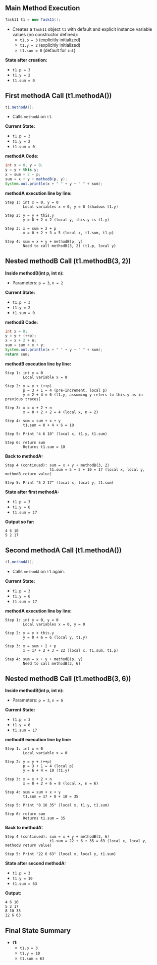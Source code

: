 ## Main Method Execution

```java
Task11 t1 = new Task11();
```
- Creates a `Task11` object `t1` with default and explicit instance variable values (no constructor defined):
  - `t1.p = 3` (explicitly initialized)
  - `t1.y = 2` (explicitly initialized)
  - `t1.sum = 0` (default for `int`)

**State after creation:**
- `t1.p = 3`
- `t1.y = 2`
- `t1.sum = 0`

## First methodA Call (t1.methodA())

```java
t1.methodA();
```
- Calls `methodA` on `t1`.

**Current State:**
- `t1.p = 3`
- `t1.y = 2`
- `t1.sum = 0`

**methodA Code:**
```java
int x = 0, y = 0;
y = y + this.y;
x = sum + 2 + p;
sum = x + y + methodB(p, y);
System.out.println(x + " " + y + " " + sum);
```

**methodA execution line by line:**

```
Step 1: int x = 0, y = 0
        Local variables x = 0, y = 0 (shadows t1.y)

Step 2: y = y + this.y
        y = 0 + 2 = 2 (local y, this.y is t1.y)

Step 3: x = sum + 2 + p
        x = 0 + 2 + 3 = 5 (local x, t1.sum, t1.p)

Step 4: sum = x + y + methodB(p, y)
        Need to call methodB(3, 2) (t1.p, local y)
```

## Nested methodB Call (t1.methodB(3, 2))

**Inside methodB(int p, int n):**
- Parameters: `p = 3`, `n = 2`

**Current State:**
- `t1.p = 3`
- `t1.y = 2`
- `t1.sum = 0`

**methodB Code:**
```java
int x = 0;
y = y + (++p);
x = x + 2 + n;
sum = sum + x + y;
System.out.println(x + " " + y + " " + sum);
return sum;
```

**methodB execution line by line:**

```
Step 1: int x = 0
        Local variable x = 0

Step 2: y = y + (++p)
        p = 3 + 1 = 4 (pre-increment, local p)
        y = 2 + 4 = 6 (t1.y, assuming y refers to this.y as in previous traces)

Step 3: x = x + 2 + n
        x = 0 + 2 + 2 = 4 (local x, n = 2)

Step 4: sum = sum + x + y
        t1.sum = 0 + 4 + 6 = 10

Step 5: Print "4 6 10" (local x, t1.y, t1.sum)

Step 6: return sum
        Returns t1.sum = 10
```

**Back to methodA:**

```
Step 4 (continued): sum = x + y + methodB(3, 2)
                    t1.sum = 5 + 2 + 10 = 17 (local x, local y, methodB return value)

Step 5: Print "5 2 17" (local x, local y, t1.sum)
```

**State after first methodA:**
- `t1.p = 3`
- `t1.y = 6`
- `t1.sum = 17`

**Output so far:**
```
4 6 10
5 2 17
```

## Second methodA Call (t1.methodA())

```java
t1.methodA();
```
- Calls `methodA` on `t1` again.

**Current State:**
- `t1.p = 3`
- `t1.y = 6`
- `t1.sum = 17`

**methodA execution line by line:**

```
Step 1: int x = 0, y = 0
        Local variables x = 0, y = 0

Step 2: y = y + this.y
        y = 0 + 6 = 6 (local y, t1.y)

Step 3: x = sum + 2 + p
        x = 17 + 2 + 3 = 22 (local x, t1.sum, t1.p)

Step 4: sum = x + y + methodB(p, y)
        Need to call methodB(3, 6)
```

## Nested methodB Call (t1.methodB(3, 6))

**Inside methodB(int p, int n):**
- Parameters: `p = 3`, `n = 6`

**Current State:**
- `t1.p = 3`
- `t1.y = 6`
- `t1.sum = 17`

**methodB execution line by line:**

```
Step 1: int x = 0
        Local variable x = 0

Step 2: y = y + (++p)
        p = 3 + 1 = 4 (local p)
        y = 6 + 4 = 10 (t1.y)

Step 3: x = x + 2 + n
        x = 0 + 2 + 6 = 8 (local x, n = 6)

Step 4: sum = sum + x + y
        t1.sum = 17 + 8 + 10 = 35

Step 5: Print "8 10 35" (local x, t1.y, t1.sum)

Step 6: return sum
        Returns t1.sum = 35
```

**Back to methodA:**

```
Step 4 (continued): sum = x + y + methodB(3, 6)
                    t1.sum = 22 + 6 + 35 = 63 (local x, local y, methodB return value)

Step 5: Print "22 6 63" (local x, local y, t1.sum)
```

**State after second methodA:**
- `t1.p = 3`
- `t1.y = 10`
- `t1.sum = 63`

**Output:**
```
4 6 10
5 2 17
8 10 35
22 6 63
```

## Final State Summary
- **t1**:
  - `t1.p = 3`
  - `t1.y = 10`
  - `t1.sum = 63`